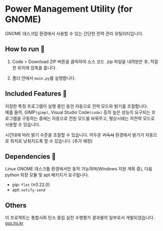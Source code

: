 # Power Management Utility (for GNOME)
GNOME 데스크탑 환경에서 사용할 수 있는 간단한 전력 관리 유틸리티입니다.

## How to run 📄
1. Code > Download ZIP 버튼을 클릭하여 소스 코드 .zip 파일을 내려받은 후, 적절한 위치에 압축을 풉니다.

2. 폴더 안에서 `main.py`를 실행합니다.

## Included Features 📌

지정한 특정 프로그램이 실행 중인 동안 자동으로 전력 모드와 밝기를 조절합니다.  
예를 들어, GIMP`(gimp)`, Visual Studio Code`(code)` 등의 높은 성능이 요구되는 프로그램을 구동하는 중에는 자동으로 전원 모드를 바꿔주고, 평상시에는 저전력 모드로 사용할 수 있습니다.

시간대에 따라 밝기 수준을 조절할 수 있습니다. 어두운 ~~기숙사~~ 환경에서 밝기가 자동으로 최저로 낮춰지도록 할 수 있습니다. (추가 예정)

## Dependencies 🔗

Linux GNOME 데스크톱 환경에서만 동작 가능하며(Windows 지원 계획 중), 다음 python 외장 모듈 및 apt 패키지가 요구됩니다.

- pip: `flet` (≥0.22.0)
- apt: `notify-send`

## Others
이 프로젝트는 통합사회 탄소 중립 실천 수행평가 결과물의 일부로서 개발되었습니다.  
[gss.hs.kr](https://school.gyo6.net/gsshs)